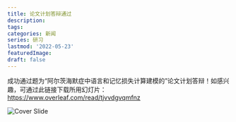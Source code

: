 ```yaml
---
title: 论文计划答辩通过
description:
tags: 
categories: 新闻
series: 研习
lastmod: '2022-05-23'
featuredImage: 
draft: false
---
```


<!--more-->

成功通过题为“阿尔茨海默症中语言和记忆损失计算建模的”论文计划答辩！如感兴趣，可通过此链接下载所用幻灯片：https://www.overleaf.com/read/tjvvdgvqmfnz

![Cover Slide](/Defense_cover_page.jpg)
